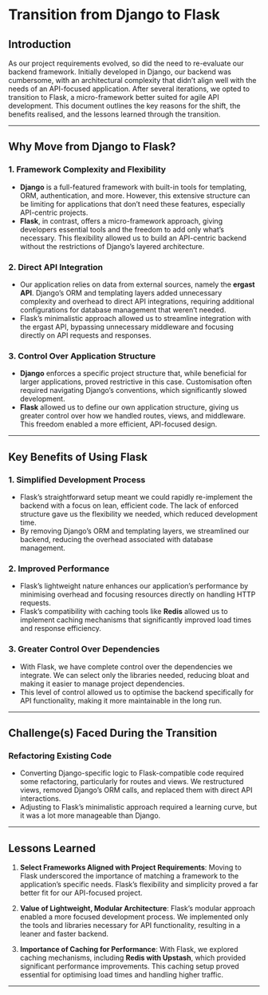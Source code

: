 # Transition from Django to Flask

## Introduction

As our project requirements evolved, so did the need to re-evaluate our backend framework. Initially developed in Django, our backend was cumbersome, with an architectural complexity that didn’t align well with the needs of an API-focused application. After several iterations, we opted to transition to Flask, a micro-framework better suited for agile API development. This document outlines the key reasons for the shift, the benefits realised, and the lessons learned through the transition.

---

## Why Move from Django to Flask?

### 1. **Framework Complexity and Flexibility**
   - **Django** is a full-featured framework with built-in tools for templating, ORM, authentication, and more. However, this extensive structure can be limiting for applications that don’t need these features, especially API-centric projects.
   - **Flask**, in contrast, offers a micro-framework approach, giving developers essential tools and the freedom to add only what’s necessary. This flexibility allowed us to build an API-centric backend without the restrictions of Django’s layered architecture.

### 2. **Direct API Integration**
   - Our application relies on data from external sources, namely the **ergast API**. Django’s ORM and templating layers added unnecessary complexity and overhead to direct API integrations, requiring additional configurations for database management that weren’t needed.
   - Flask’s minimalistic approach allowed us to streamline integration with the ergast API, bypassing unnecessary middleware and focusing directly on API requests and responses.

### 3. **Control Over Application Structure**
   - **Django** enforces a specific project structure that, while beneficial for larger applications, proved restrictive in this case. Customisation often required navigating Django’s conventions, which significantly slowed development.
   - **Flask** allowed us to define our own application structure, giving us greater control over how we handled routes, views, and middleware. This freedom enabled a more efficient, API-focused design.

---

## Key Benefits of Using Flask

### 1. **Simplified Development Process**
   - Flask’s straightforward setup meant we could rapidly re-implement the backend with a focus on lean, efficient code. The lack of enforced structure gave us the flexibility we needed, which reduced development time.
   - By removing Django’s ORM and templating layers, we streamlined our backend, reducing the overhead associated with database management.

### 2. **Improved Performance**
   - Flask’s lightweight nature enhances our application’s performance by minimising overhead and focusing resources directly on handling HTTP requests.
   - Flask’s compatibility with caching tools like **Redis** allowed us to implement caching mechanisms that significantly improved load times and response efficiency.

### 3. **Greater Control Over Dependencies**
   - With Flask, we have complete control over the dependencies we integrate. We can select only the libraries needed, reducing bloat and making it easier to manage project dependencies.
   - This level of control allowed us to optimise the backend specifically for API functionality, making it more maintainable in the long run.

---

## Challenge(s) Faced During the Transition

### Refactoring Existing Code
   - Converting Django-specific logic to Flask-compatible code required some refactoring, particularly for routes and views. We restructured views, removed Django’s ORM calls, and replaced them with direct API interactions.
   - Adjusting to Flask’s minimalistic approach required a learning curve, but it was a lot more manageable than Django.

---

## Lessons Learned

1. **Select Frameworks Aligned with Project Requirements**: Moving to Flask underscored the importance of matching a framework to the application’s specific needs. Flask’s flexibility and simplicity proved a far better fit for our API-focused project.

2. **Value of Lightweight, Modular Architecture**: Flask’s modular approach enabled a more focused development process. We implemented only the tools and libraries necessary for API functionality, resulting in a leaner and faster backend.

3. **Importance of Caching for Performance**: With Flask, we explored caching mechanisms, including **Redis with Upstash**, which provided significant performance improvements. This caching setup proved essential for optimising load times and handling higher traffic.

---